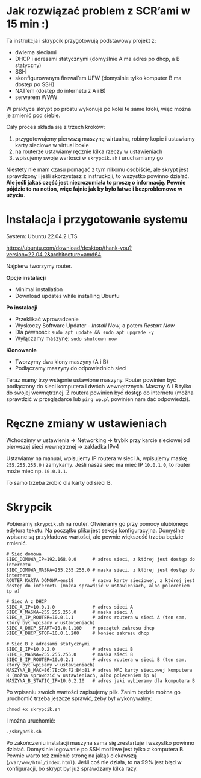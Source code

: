 


# Jak rozwiązać problem z SCR&rsquo;ami w 15 min :)

Ta instrukcja i skrypcik przygotowują podstawowy projekt z:

-   dwiema sieciami
-   DHCP i adresami statycznymi (domyślnie A ma adres po dhcp, a B statyczny)
-   SSH
-   skonfigurowanym firewal&rsquo;em UFW (domyślnie tylko komputer B ma dostęp po SSH)
-   NAT&rsquo;em (dostęp do internetu z A i B)
-   serwerem WWW

W praktyce skrypt po prostu wykonuje po kolei te same kroki, więc można je zmienić pod siebie.

Cały proces składa się z trzech kroków:

1.  przygotowujemy pierwszą maszynę wirtualną, robimy kopie i ustawiamy karty sieciowe w virtual boxie
2.  na routerze ustawiamy ręcznie kilka rzeczy w ustawieniach
3.  wpisujemy swoje wartości w `skrypcik.sh` i uruchamiamy go

Niestety nie mam czasu pomagać z tym nikomu osobiście, ale skrypt jest sprawdzony i jeśli skorzystasz z instruckcji, to wszystko powinno działać.
**Ale jeśli jakaś część jest niezrozumiała to proszę o informację. Pewnie pójdzie to na notion, więc fajnie jak by było łatwe i bezproblemowe w użyciu.**


# Instalacja i przygotowanie systemu

System: Ubuntu 22.04.2 LTS

<https://ubuntu.com/download/desktop/thank-you?version=22.04.2&architecture=amd64>

Najpierw tworzymy router.

**Opcje instalacji**

-   Minimal installation
-   Download updates while installing Ubuntu

**Po instalacji**

-   Przeklikać wprowadzenie
-   Wyskoczy Software Updater - *Install Now*, a potem *Restart Now*
-   Dla pewności: `sudo apt update && sudo apt upgrade -y`
-   Wyłączamy maszynę: `sudo shutdown now`

**Klonowanie**

-   Tworzymy dwa klony maszyny (A i B)
-   Podłączamy maszyny do odpowiednich sieci

Teraz mamy trzy wstępnie ustawione maszyny.
Router powinien być podłączony do sieci komputera i dwóch wewnętrznych.
Maszny A i B tylko do swojej wewnętrznej.
Z routera powinien być dostęp do internetu (można sprawdzić w przeglądarce lub `ping wp.pl` powinien nam dać odpowiedzi).


# Ręczne zmiany w ustawieniach

Wchodzimy w ustawienia -> Networking -> trybik przy karcie sieciowej od pierwszej sieci wewnętrznej -> zakładka IPv4

Ustawiamy na manual, wpisujemy IP routera w sieci A, wpisujemy maskę `255.255.255.0` i zamykamy.
Jeśli nasza sieć ma mieć IP `10.0.1.0`, to router może mieć np. `10.0.1.1`.

To samo trzeba zrobić dla karty od sieci B.


# Skrypcik

Pobieramy `skrypcik.sh` na router.
Otwieramy go przy pomocy ulubionego edytora tekstu.
Na początku pliku jest sekcja konfiguracyjna.
Domyślnie wpisane są przykładowe wartości, ale pewnie większość trzeba będzie zmienić.

    # Siec domowa
    SIEC_DOMOWA_IP=192.168.0.0      # adres sieci, z której jest dostęp do internetu
    SIEC_DOMOWA_MASKA=255.255.255.0 # maska sieci, z której jest dostęp do internetu
    ROUTER_KARTA_DOMOWA=ens18       # nazwa karty sieciowej, z której jest dostęp do internetu (można sprawdzić w ustawieniach, albo poleceniem ip a)
    
    # Siec A z DHCP
    SIEC_A_IP=10.0.1.0              # adres sieci A
    SIEC_A_MASKA=255.255.255.0      # maska sieci A
    SIEC_A_IP_ROUTER=10.0.1.1       # adres routera w sieci A (ten sam, który był wpisany w ustawieniach)
    SIEC_A_DHCP_START=10.0.1.100    # początek zakresu dhcp
    SIEC_A_DHCP_STOP=10.0.1.200     # koniec zakresu dhcp
    
    # Siec B z adresami statycznymi
    SIEC_B_IP=10.0.2.0              # adres sieci B
    SIEC_B_MASKA=255.255.255.0      # maska sieci B
    SIEC_B_IP_ROUTER=10.0.2.1       # adres routera w sieci B (ten sam, który był wpisany w ustawieniach)
    MASZYNA_B_MAC=86:7E:C0:F2:B4:81 # adres MAC karty sieciowej komputera B (można sprawdzić w ustawieniach, albo poleceniem ip a)
    MASZYNA_B_STATIC_IP=10.0.2.10   # adres jaki wybieramy dla komputera B

Po wpisaniu swoich wartości zapisujemy plik.
Zanim będzie można go uruchomić trzeba jeszcze sprawić, żeby był wykonywalny:

`chmod +x skrypcik.sh`

I można uruchomić:

`./skrypcik.sh`

Po zakończeniu instalacji maszyna sama się zrestartuje i wszystko powinno działać.
Domyślnie logowanie po SSH możliwe jest tylko z komputera B.
Pewnie warto też zmienić stronę na jakąś ciekawszą (`/var/www/html/index.html`).
Jeśli coś nie działa, to na 99% jest błąd w konfiguracji, bo skrypt był już sprawdzany kilka razy.

